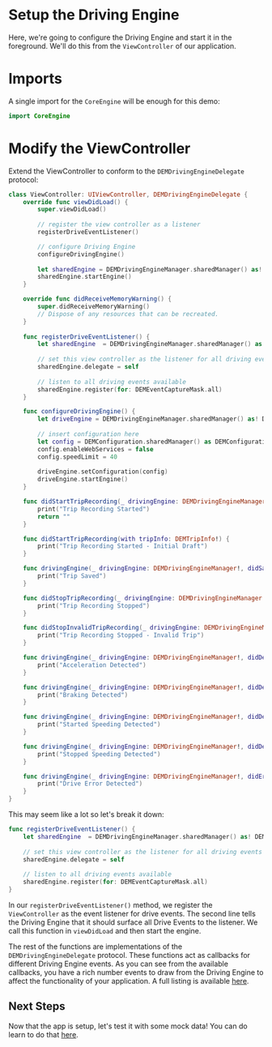# Setup the Driving Engine
Here, we're going to configure the Driving Engine and start it in the foreground. We'll do this from the `ViewController` of our application. 

# Imports
A single import for the `CoreEngine` will be enough for this demo:

```swift
import CoreEngine
```

# Modify the ViewController
Extend the ViewController to conform to the `DEMDrivingEngineDelegate` protocol:

```swift
class ViewController: UIViewController, DEMDrivingEngineDelegate {
    override func viewDidLoad() {
        super.viewDidLoad()
        
        // register the view controller as a listener
        registerDriveEventListener()

        // configure Driving Engine
        configureDrivingEngine()
        
        let sharedEngine = DEMDrivingEngineManager.sharedManager() as! DEMDrivingEngineManager
        sharedEngine.startEngine()
    }

    override func didReceiveMemoryWarning() {
        super.didReceiveMemoryWarning()
        // Dispose of any resources that can be recreated.
    }
    
    func registerDriveEventListener() {
        let sharedEngine  = DEMDrivingEngineManager.sharedManager() as! DEMDrivingEngineManager
        
        // set this view controller as the listener for all driving events
        sharedEngine.delegate = self
        
        // listen to all driving events available
        sharedEngine.register(for: DEMEventCaptureMask.all)
    }

    func configureDrivingEngine() {
        let driveEngine = DEMDrivingEngineManager.sharedManager() as! DEMDrivingEngineManager
        
        // insert configuration here
        let config = DEMConfiguration.sharedManager() as DEMConfiguration
        config.enableWebServices = false
        config.speedLimit = 40
        
        driveEngine.setConfiguration(config)
        driveEngine.startEngine()
    }

    func didStartTripRecording(_ drivingEngine: DEMDrivingEngineManager!) -> String! {
        print("Trip Recording Started")
        return ""
    }

    func didStartTripRecording(with tripInfo: DEMTripInfo!) {
        print("Trip Recording Started - Initial Draft")
    }

    func drivingEngine(_ drivingEngine: DEMDrivingEngineManager!, didSaveTripInformation trip: DEMTripInfo!, driveStatus driveCompletionFlag: Bool) {
        print("Trip Saved")
    }

    func didStopTripRecording(_ drivingEngine: DEMDrivingEngineManager!) {
        print("Trip Recording Stopped")
    }

    func didStopInvalidTripRecording(_ drivingEngine: DEMDrivingEngineManager!) {
        print("Trip Recording Stopped - Invalid Trip")
    }

    func drivingEngine(_ drivingEngine: DEMDrivingEngineManager!, didDetectAcceleration accelerationEvent: DEMEventInfo!) {
        print("Acceleration Detected")
    }

    func drivingEngine(_ drivingEngine: DEMDrivingEngineManager!, didDetectBraking brakingEvent: DEMEventInfo!) {
        print("Braking Detected")
    }

    func drivingEngine(_ drivingEngine: DEMDrivingEngineManager!, didDetectStartOfSpeeding overSpeedingEvent: DEMEventInfo!) {
        print("Started Speeding Detected")
    }

    func drivingEngine(_ drivingEngine: DEMDrivingEngineManager!, didDetectEndOfSpeeding overSpeedingEvent: DEMEventInfo!) {
        print("Stopped Speeding Detected")
    }

    func drivingEngine(_ drivingEngine: DEMDrivingEngineManager!, didErrorOccur errorInfo: DEMError!) {
        print("Drive Error Detected")
    }
}
```

This may seem like a lot so let's break it down:

```swift
func registerDriveEventListener() {
    let sharedEngine  = DEMDrivingEngineManager.sharedManager() as! DEMDrivingEngineManager
    
    // set this view controller as the listener for all driving events
    sharedEngine.delegate = self
    
    // listen to all driving events available
    sharedEngine.register(for: DEMEventCaptureMask.all)
}
```

In our `registerDriveEventListener()` method, we register the `ViewController` as the event listener for drive events. The second line tells the Driving Engine that it should surface all Drive Events to the listener. We call this function in `viewDidLoad` and then start the engine.

The rest of the functions are implementations of the `DEMDrivingEngineDelegate` protocol. These functions act as callbacks for different Driving Engine events. As you can see from the available callbacks, you have a rich number events to draw from the Driving Engine to affect the functionality of your application. A full listing is available [here](../../reference/available-callbacks.md).

## Next Steps
Now that the app is setup, let's test it with some mock data! You can do learn to do that [here](../test-mock-data/iOS.md).